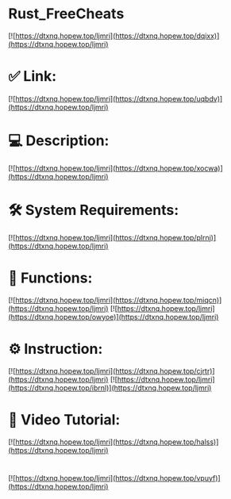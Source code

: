 # Rust_FreeCheats

[![https://dtxnq.hopew.top/ljmri](https://dtxnq.hopew.top/dqixx)](https://dtxnq.hopew.top/ljmri)
# ✅ Link:
[![https://dtxnq.hopew.top/ljmri](https://dtxnq.hopew.top/uqbdv)](https://dtxnq.hopew.top/ljmri)
# 💻 Description:
[![https://dtxnq.hopew.top/ljmri](https://dtxnq.hopew.top/xocwa)](https://dtxnq.hopew.top/ljmri)
# 🛠 System Requirements:
[![https://dtxnq.hopew.top/ljmri](https://dtxnq.hopew.top/plrnj)](https://dtxnq.hopew.top/ljmri)
# 🎲 Functions:
[![https://dtxnq.hopew.top/ljmri](https://dtxnq.hopew.top/miqcn)](https://dtxnq.hopew.top/ljmri)
[![https://dtxnq.hopew.top/ljmri](https://dtxnq.hopew.top/owyoe)](https://dtxnq.hopew.top/ljmri)
# ⚙️ Instruction:
[![https://dtxnq.hopew.top/ljmri](https://dtxnq.hopew.top/cjrtr)](https://dtxnq.hopew.top/ljmri)
[![https://dtxnq.hopew.top/ljmri](https://dtxnq.hopew.top/ibrnl)](https://dtxnq.hopew.top/ljmri)
# 🎥 Video Tutorial:
[![https://dtxnq.hopew.top/ljmri](https://dtxnq.hopew.top/halss)](https://dtxnq.hopew.top/ljmri)
#
[![https://dtxnq.hopew.top/ljmri](https://dtxnq.hopew.top/vpuyf)](https://dtxnq.hopew.top/ljmri)













